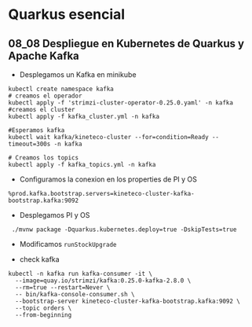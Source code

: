 # Quarkus esencial
## 08_08 Despliegue en Kubernetes de Quarkus y Apache Kafka

* Desplegamos un Kafka en minikube

```shell
kubectl create namespace kafka
# creamos el operador
kubectl apply -f 'strimzi-cluster-operator-0.25.0.yaml' -n kafka
#creamos el cluster
kubectl apply -f kafka_cluster.yml -n kafka

#Esperamos kafka 
kubectl wait kafka/kineteco-cluster --for=condition=Ready --timeout=300s -n kafka

# Creamos los topics
kubectl apply -f kafka_topics.yml -n kafka

```

* Configuramos la conexion en los properties de PI y OS
```properties
%prod.kafka.bootstrap.servers=kineteco-cluster-kafka-bootstrap.kafka:9092
```

* Desplegamos PI y OS
```shell
 ./mvnw package -Dquarkus.kubernetes.deploy=true -DskipTests=true
```

* Modificamos `runStockUpgrade`

* check kafka
```shell
kubectl -n kafka run kafka-consumer -it \
  --image=quay.io/strimzi/kafka:0.25.0-kafka-2.8.0 \
  --rm=true --restart=Never \
  -- bin/kafka-console-consumer.sh \
  --bootstrap-server kineteco-cluster-kafka-bootstrap.kafka:9092 \
  --topic orders \
  --from-beginning
```
